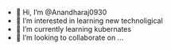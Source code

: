 - 👋 Hi, I’m @Anandharaj0930
- 👀 I’m interested in learning new technoligical
- 🌱 I’m currently learning kubernates
- 💞️ I’m looking to collaborate on ...


<!---
Anandharaj0930/Anandharaj0930 is a ✨ special ✨ repository because its `README.md` (this file) appears on your GitHub profile.
You can click the Preview link to take a look at your changes.
--->
